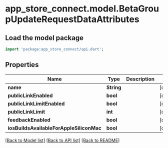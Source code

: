 # app_store_connect.model.BetaGroupUpdateRequestDataAttributes

## Load the model package
```dart
import 'package:app_store_connect/api.dart';
```

## Properties
Name | Type | Description | Notes
------------ | ------------- | ------------- | -------------
**name** | **String** |  | [optional] 
**publicLinkEnabled** | **bool** |  | [optional] 
**publicLinkLimitEnabled** | **bool** |  | [optional] 
**publicLinkLimit** | **int** |  | [optional] 
**feedbackEnabled** | **bool** |  | [optional] 
**iosBuildsAvailableForAppleSiliconMac** | **bool** |  | [optional] 

[[Back to Model list]](../README.md#documentation-for-models) [[Back to API list]](../README.md#documentation-for-api-endpoints) [[Back to README]](../README.md)


